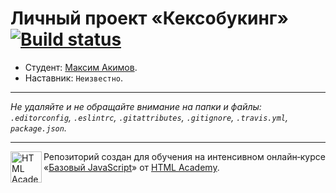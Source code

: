 # Личный проект «Кексобукинг» [![Build status][travis-image]][travis-url]

* Студент: [Максим Акимов](https://up.htmlacademy.ru/javascript/10/user/352625).
* Наставник: `Неизвестно`.

---

_Не удаляйте и не обращайте внимание на папки и файлы:_<br>
_`.editorconfig`, `.eslintrc`, `.gitattributes`, `.gitignore`, `.travis.yml`, `package.json`._

---

<a href="https://htmlacademy.ru/intensive/javascript"><img align="left" width="50" height="50" title="HTML Academy" src="https://up.htmlacademy.ru/static/img/intensive/javascript/logo-for-github.svg"></a>

Репозиторий создан для обучения на интенсивном онлайн‑курсе «[Базовый JavaScript](https://htmlacademy.ru/intensive/javascript)» от [HTML Academy](https://htmlacademy.ru).

[travis-image]: https://travis-ci.org/htmlacademy-javascript/352625-keksobooking.svg?branch=master
[travis-url]: https://travis-ci.org/htmlacademy-javascript/352625-keksobooking
